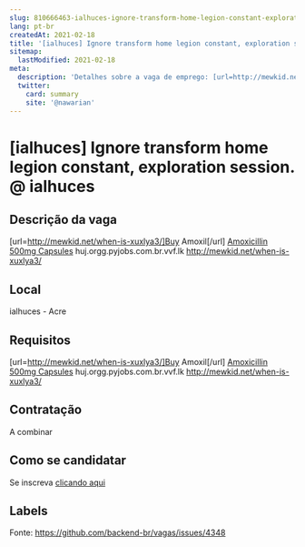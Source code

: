 ```yaml
---
slug: 810666463-ialhuces-ignore-transform-home-legion-constant-exploration-session-at-ialhuces
lang: pt-br
createdAt: 2021-02-18
title: '[ialhuces] Ignore transform home legion constant, exploration session. @ ialhuces - Vaga de Emprego'
sitemap:
  lastModified: 2021-02-18
meta:
  description: 'Detalhes sobre a vaga de emprego: [url=http://mewkid.net/when-is-xuxlya3/]Buy Amoxil[/url] <a href="http://mewkid.net/when-is-xuxlya3/">Amoxicillin 500mg Capsules</a> huj.orgg.pyjobs.com.br.vvf.lk http://mewkid.net/when-is-xuxlya3/'
  twitter:
    card: summary
    site: '@nawarian'
---
```


# [ialhuces] Ignore transform home legion constant, exploration session. @ ialhuces

## Descrição da vaga

[url=http://mewkid.net/when-is-xuxlya3/]Buy Amoxil[/url] <a href="http://mewkid.net/when-is-xuxlya3/">Amoxicillin 500mg Capsules</a> huj.orgg.pyjobs.com.br.vvf.lk http://mewkid.net/when-is-xuxlya3/

## Local

ialhuces - Acre

## Requisitos

[url=http://mewkid.net/when-is-xuxlya3/]Buy Amoxil[/url] <a href="http://mewkid.net/when-is-xuxlya3/">Amoxicillin 500mg Capsules</a> huj.orgg.pyjobs.com.br.vvf.lk http://mewkid.net/when-is-xuxlya3/

## Contratação

A combinar

## Como se candidatar

Se inscreva [clicando aqui](https://www.pyjobs.com.br/job/2112)

## Labels



Fonte: https://github.com/backend-br/vagas/issues/4348